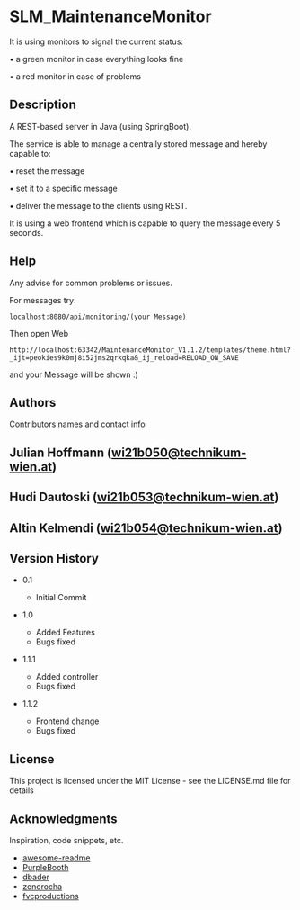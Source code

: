 # SLM_MaintenanceMonitor
It is using monitors to signal the current status:

• a green monitor in case everything looks fine

• a red monitor in case of problems

## Description
A REST-based server in Java (using SpringBoot).

The service is able to manage a centrally stored message and hereby capable
to:

• reset the message

• set it to a specific message

• deliver the message to the clients using REST.

It is using a web frontend which is capable to query the message every 5 seconds.

## Help

Any advise for common problems or issues.

For messages try:
```
localhost:8080/api/monitoring/(your Message)
```
Then open Web
```
http://localhost:63342/MaintenanceMonitor_V1.1.2/templates/theme.html?_ijt=peokies9k0mj8i52jms2qrkqka&_ij_reload=RELOAD_ON_SAVE
```
and your Message will be shown :)

## Authors

Contributors names and contact info

Julian Hoffmann (wi21b050@technikum-wien.at)
-
Hudi Dautoski (wi21b053@technikum-wien.at)
-
Altin Kelmendi (wi21b054@technikum-wien.at)
-

## Version History

* 0.1
    * Initial Commit
* 1.0
    * Added Features
    * Bugs fixed

* 1.1.1
    * Added controller
    * Bugs fixed

* 1.1.2
    * Frontend change
    * Bugs fixed
    

## License

This project is licensed under the MIT License - see the LICENSE.md file for details

## Acknowledgments

Inspiration, code snippets, etc.
* [awesome-readme](https://github.com/matiassingers/awesome-readme)
* [PurpleBooth](https://gist.github.com/PurpleBooth/109311bb0361f32d87a2)
* [dbader](https://github.com/dbader/readme-template)
* [zenorocha](https://gist.github.com/zenorocha/4526327)
* [fvcproductions](https://gist.github.com/fvcproductions/1bfc2d4aecb01a834b46)

